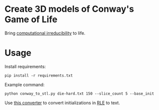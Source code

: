# Create 3D models of Conway's Game of Life

Bring [computational irreducibility](https://mathworld.wolfram.com/ComputationalIrreducibility.html) to life.

# Usage

Install requirements:

`pip install -r requirements.txt`

Example command:

`python conway_to_stl.py die-hard.txt 150 --slice_count 5 --base_init`

Use [this converter](https://lasttheory.com/tools/rle-to-text-converter) to convert initializations in [RLE](https://conwaylife.com/wiki/Run_Length_Encoded) to text.
